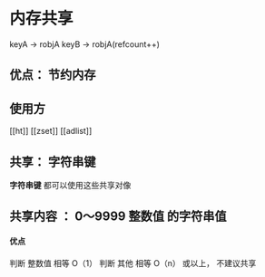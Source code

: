 # 内存共享
keyA -> robjA
keyB -> robjA(refcount++)

## 优点： 节约内存

## 使用方
[[ht]] [[zset]] [[adlist]] 

## 共享： 字符串键
**字符串键** 都可以使用这些共享对像

## 共享内容 ： 0～9999 **整数值** 的字符串值

#### 优点
判断 整数值 相等 O（1）
判断 其他 相等 O（n） 或以上， 不建议共享